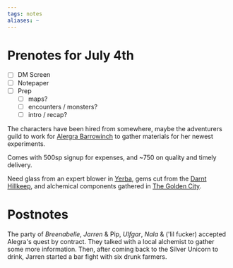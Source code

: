 ```yaml
---
tags: notes
aliases: ~
---
```


# Prenotes for July 4th

* [ ] DM Screen
* [ ] Notepaper
* [ ] Prep
  * [ ] maps?
  * [ ] encounters / monsters?
  * [ ] intro / recap?

The characters have been hired from somewhere, maybe the adventurers guild to work for [Alergra Barrowinch](..\..\NPCs\ala%20Alaturmen\High%20Power\Guild%20Employee%20NPCs\Guilded%20Wizard%20NPCs\Alergra%20Barrowinch.md) to gather materials for her newest experiments.

Comes with 500sp signup for expenses, and ~750 on quality and timely delivery.

Need glass from an expert blower in [Yerba](..\..\..\Notes%20on%20the%20Multiverse\Inner\Alaturmen\Places\Northeastern%20Central\Smaller%20than%20a%20feature\Yerba.md), gems cut from the [Darnt Hillkeep](..\..\..\Notes%20on%20the%20Multiverse\Inner\Alaturmen\Places\Southeast%20Central\Smaller%20than%20a%20feature\Darnt%20Hillkeep.md), and alchemical components gathered in [The Golden City](..\..\..\Notes%20on%20the%20Multiverse\Inner\Alaturmen\Places\Southwestern%20Central\The%20Golden%20City\The%20Golden%20City.md).

# Postnotes

The party of *Breenabelle*, *Jarren* & Pip, *Ulfgar*, *Nala* & ('lil fucker) accepted Alegra's quest by contract. They talked with a local alchemist to gather some more information. Then, after coming back to the Silver Unicorn to drink, Jarren started a bar fight with six drunk farmers.
